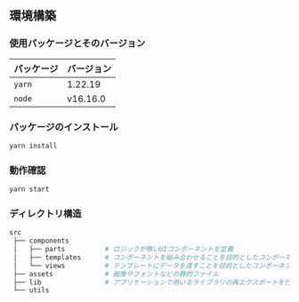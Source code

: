## 環境構築

### 使用パッケージとそのバージョン

| パッケージ | バージョン |
| ---------- | ---------- |
| `yarn`     | 1.22.19    |
| `node`     | v16.16.0   |

### パッケージのインストール

```bash
yarn install
```

### 動作確認

```bash
yarn start
```

### ディレクトリ構造

```bash
src
 ├── components
 │   ├── parts          # ロジックが無いUIコンポーネントを定義
 │   ├── templates      # コンポーネントを組み合わせることを目的としたコンポーネントを定義
 │   └── views          # テンプレートにデータを渡すことを目的としたコンポーネントを定義
 ├── assets             # 画像やフォントなどの静的ファイル
 ├── lib                # アプリケーションで用いるライブラリの再エクスポートを行う
 └── utils
```